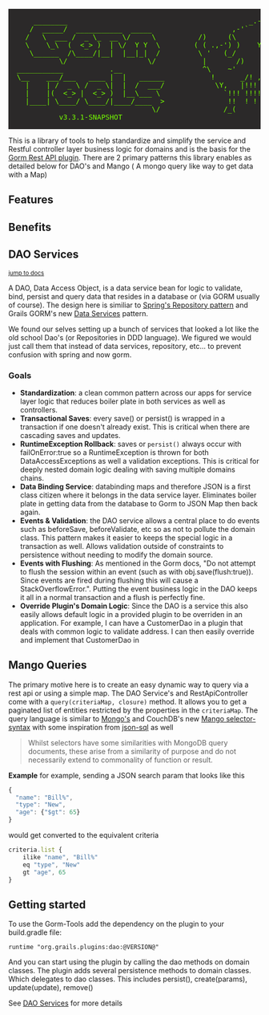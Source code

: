 <pre style="line-height: normal; background-color:#2b2929; color:#76ff00; font-family: monospace; white-space: pre;">

      ________                                           _.-````'-,_
     /  _____/  ___________  _____                   ,-'`           `'-.,_
    /   \  ___ /  _ \_  __ \/     \          /)     (\       9ci's       '``-.
    \    \_\  (  <_> )  | \/  Y Y  \        ( ( .,-') )    Yak Works         ```
     \______  /\____/|__|  |__|_|  /         \ '   (_/                         !!
            \/                   \/           |       /)           '           !!!
  ___________           .__                   ^\    ~'            '     !    !!!!
  \__    ___/___   ____ |  |   ______           !      _/! , !   !  ! !  !   !!!
    |    | /  _ \ /  _ \|  |  /  ___/            \Y,   |!!!  !  ! !!  !! !!!!!!!
    |    |(  <_> |  <_> )  |__\___ \               `!!! !!!! !!  )!!!!!!!!!!!!!
    |____| \____/ \____/|____/____  >               !!  ! ! \( \(  !!!|/!  |/!
                                  \/               /_(      /_(/_(    /_(  /_(   
            v3.3.1-SNAPSHOT

</pre>

This is a library of tools to help standardize and simplify the service and Restful controller layer business logic for 
domains and is the basis for the [Gorm Rest API plugin](https://yakworks.github.io/gorm-rest-api/). 
There are 2 primary patterns this library enables as detailed below for DAO's 
and Mango ( A mongo query like way to get data with a Map)

## Features

## Benefits

## DAO Services
<small>[jump to docs](dao)</small>

A DAO, Data Access Object, is a data service bean for logic to validate, bind, persist and query data that resides in a database or  (via GORM usually of course).
The design here is similiar to [Spring's Repository pattern](https://docs.spring.io/spring-data/data-commons/docs/current/reference/html/) and Grails GORM's new [Data Services](http://gorm.grails.org/6.1.x/hibernate/manual/#dataServices) pattern.

We found our selves setting up a bunch of services that looked a lot like the old school Dao's (or Repositories in DDD language). We figured we would just call them that instead of data services, repository, etc... to prevent confusion with spring and now gorm.

### Goals

* **Standardization**: a clean common pattern across our apps for service layer logic that reduces boiler plate in both services as well as controllers.
* **Transactional Saves**: every save() or persist() is wrapped in a transaction if one doesn't already exist. This is critical when there are cascading saves and updates.
* **RuntimeException Rollback**: saves or `persist()` always occur with failOnError:true so a RuntimeException is thrown for both DataAccessExceptions as well a validation exceptions.
This is critical for deeply nested domain logic dealing with saving multiple domains chains.
* **Data Binding Service**: databinding maps and therefore JSON is a first class citizen where it belongs in the data service layer. Eliminates boiler plate in getting data from the database to Gorm to JSON Map then back again.
* **Events & Validation**: the DAO service allows a central place to do events such as beforeSave, beforeValidate, etc so as not to pollute the domain class. This pattern makes it easier to keeps the special logic in a transaction as well. Allows validation outside of constraints to persistence without needing to modify the domain source.
* **Events with Flushing**: As mentioned in the Gorm docs, "Do not attempt to flush the session within an event (such as with obj.save(flush:true)). Since events are fired during flushing this will cause a StackOverflowError.". Putting the event business logic in the DAO keeps it all in a normal transaction and a flush is perfectly fine.  
* **Override Plugin's Domain Logic**: Since the DAO is a service this also easily allows default logic in a provided plugin to be overriden in an application. For example, I can have a CustomerDao in a plugin that deals with common logic to validate address. I can then easily override and implement that CustomerDao in


## Mango Queries

The primary motive here is to create an easy dynamic way to query via a rest api or using a simple map.
The DAO Service's and RestApiController come with a `query(criteriaMap, closure)` method. It allows you to get a paginated 
list of entities restricted by the properties in the `criteriaMap`.
The query language is similar to [Mongo's](https://docs.mongodb.com/manual/reference/operator/query/)
and CouchDB's new [Mango selector-syntax](http://docs.couchdb.org/en/latest/api/database/find.html#selector-syntax)
with some inspiration from [json-sql](https://github.com/2do2go/json-sql/) as well

>Whilst selectors have some similarities with MongoDB query documents, these arise from a similarity of purpose and do not necessarily extend to commonality of function or result.

**Example**
for example, sending a JSON search param that looks like this
``` js
{
  "name": "Bill%",
  "type": "New",
  "age": {"$gt": 65}
}
```
would get converted to the equivalent criteria

```javascript
criteria.list {
    ilike "name", "Bill%"
    eq "type", "New"
    gt "age", 65
}
```

## Getting started

To use the Gorm-Tools add the dependency on the plugin to your build.gradle file:

```
runtime "org.grails.plugins:dao:@VERSION@"
```

And you can start using the plugin by calling the dao methods on domain classes. 
The plugin adds several persistence methods to domain classes. Which delegates to dao classes. This includes persist(), create(params), update(update), remove()

See [DAO Services](dao.md) for more details

